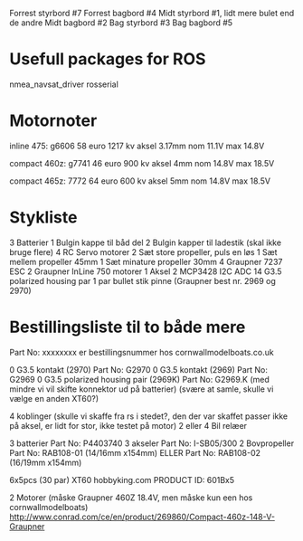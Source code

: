 Forrest styrbord #7
Forrest bagbord #4
Midt styrbord #1, lidt mere bulet end de andre
Midt bagbord #2
Bag styrbord #3
Bag bagbord #5

Usefull packages for ROS
========================
nmea_navsat_driver
rosserial

Motornoter
==========
inline 475:
g6606
58 euro
1217 kv
aksel 3.17mm
nom 11.1V max 14.8V

compact 460z:
g7741
46 euro
900 kv
aksel 4mm
nom 14.8V max 18.5V

compact 465z:
7772
64 euro
600 kv
aksel 5mm
nom 14.8V max 18.5V


Stykliste
=========
3 Batterier
1 Bulgin kappe til båd del
2 Bulgin kapper til ladestik (skal ikke bruge flere)
4 RC Servo motorer
2 Sæt store propeller, puls en løs
1 Sæt mellem propeller  45mm
1 Sæt minature propeller 30mm
4 Graupner 7237 ESC
2 Graupner InLine 750 motorer
1 Aksel
2 MCP3428 I2C ADC
14 G3.5 polarized housing par
1 par bullet stik pinne (Graupner best nr. 2969 og 2970)

Bestillingsliste til to både mere
=================================
Part No: xxxxxxxx er bestillingsnummer hos cornwallmodelboats.co.uk

0 G3.5 kontakt (2970) Part No: G2970
0 G3.5 kontakt (2969) Part No: G2969
0 G3.5 polarized housing pair (2969K) Part No: G2969.K (med mindre vi vil skifte konnektor ud på batterier) (svære at samle, skulle vi vælge en anden XT60?)

4 koblinger (skulle vi skaffe fra rs i stedet?, den der var skaffet passer ikke på aksel, er lidt for stor, ikke testet på motor)
2 eller 4 Bil relæer

3 batterier Part No: P4403740
3 akseler Part No: I-SB05/300
2 Bovpropeller  Part No: RAB108-01 (14/16mm x154mm) ELLER Part No: RAB108-02 (16/19mm x154mm)

6x5pcs (30 par) XT60 hobbyking.com  PRODUCT ID: 601Bx5 

2 Motorer (måske Graupner 460Z 18.4V, men måske kun een hos cornwallmodelboats) http://www.conrad.com/ce/en/product/269860/Compact-460z-148-V-Graupner

